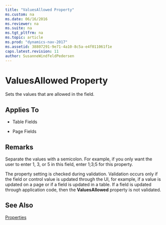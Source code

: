 ```yaml
---
title: "ValuesAllowed Property"
ms.custom: na
ms.date: 06/16/2016
ms.reviewer: na
ms.suite: na
ms.tgt_pltfrm: na
ms.topic: article
ms.prod: "dynamics-nav-2017"
ms.assetid: 38807291-9e71-4a10-8c5a-e4f011061f1e
caps.latest.revision: 11
author: SusanneWindfeldPedersen
---
```

# ValuesAllowed Property
Sets the values that are allowed in the field.  
  
## Applies To  
  
-   Table Fields  
  
-   Page Fields  
  
## Remarks  
 Separate the values with a semicolon. For example, if you only want the user to enter 1, 3, or 5 in this field, enter 1;3;5 for this property.  
  
 The property setting is checked during validation. Validation occurs only if the field or control value is updated through the UI, for example, if a value is updated on a page or if a field is updated in a table. If a field is updated through application code, then the **ValuesAllowed** property is not validated.  
  
## See Also  
 [Properties](devenv-properties.md)